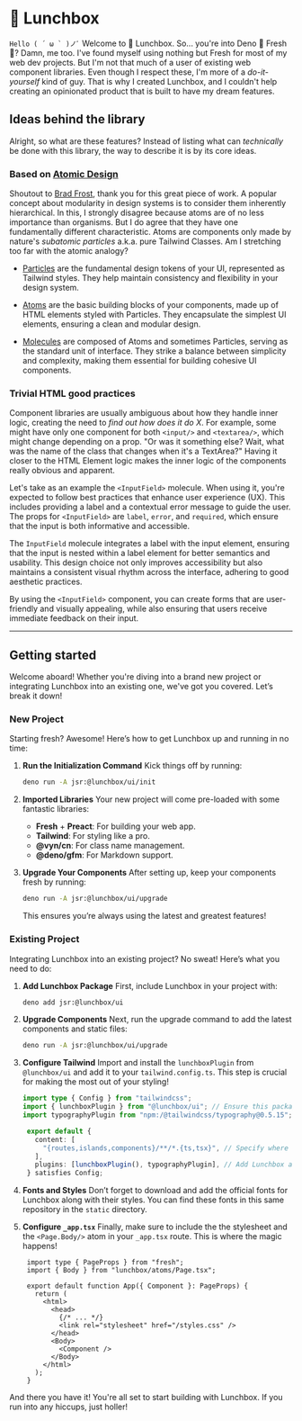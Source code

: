 # 🍱 Lunchbox

`` Hello ( ´ ω ` )ノﾞ `` Welcome to 🍱 Lunchbox. So... you're into Deno 🦕 Fresh
🍋? Damn, me too. I've found myself using nothing but Fresh for most of my web
dev projects. But I'm not that much of a user of existing web component
libraries. Even though I respect these, I'm more of a _do-it-yourself_ kind of
guy. That is why I created Lunchbox, and I couldn't help creating an opinionated
product that is built to have my dream features.

## Ideas behind the library

Alright, so what are these features? Instead of listing what can _technically_
be done with this library, the way to describe it is by its core ideas.

### Based on [Atomic Design](https://atomicdesign.bradfrost.com/table-of-contents/)

Shoutout to [Brad Frost](https://bradfrost.com/), thank you for this great piece
of work. A popular concept about modularity in design systems is to consider
them inherently hierarchical. In this, I strongly disagree because atoms are of
no less importance than organisms. But I do agree that they have one
fundamentally different characteristic. Atoms are components only made by
nature's _subatomic particles_ a.k.a. pure Tailwind Classes. Am I stretching too
far with the atomic analogy?

- [Particles](https://jsr.io/@lunchbox/ui/doc/particles) are the fundamental
  design tokens of your UI, represented as Tailwind styles. They help maintain
  consistency and flexibility in your design system.

- [Atoms](https://jsr.io/@lunchbox/ui/doc/atoms) are the basic building blocks
  of your components, made up of HTML elements styled with Particles. They
  encapsulate the simplest UI elements, ensuring a clean and modular design.

- [Molecules](https://jsr.io/@lunchbox/ui/doc/molecules) are composed of Atoms
  and sometimes Particles, serving as the standard unit of interface. They
  strike a balance between simplicity and complexity, making them essential for
  building cohesive UI components.

### Trivial HTML good practices

Component libraries are usually ambiguous about how they handle inner logic,
creating the need to _find out how does it do X_. For example, some might have
only one component for both `<input/>` and `<textarea/>`, which might change
depending on a prop. "Or was it something else? Wait, what was the name of the
class that changes when it's a TextArea?" Having it closer to the HTML Element
logic makes the inner logic of the components really obvious and apparent.

Let's take as an example the `<InputField>` molecule. When using it, you're
expected to follow best practices that enhance user experience (UX). This
includes providing a label and a contextual error message to guide the user. The
props for `<InputField>` are `label`, `error`, and `required`, which ensure that
the input is both informative and accessible.

The `InputField` molecule integrates a label with the input element, ensuring
that the input is nested within a label element for better semantics and
usability. This design choice not only improves accessibility but also maintains
a consistent visual rhythm across the interface, adhering to good aesthetic
practices.

By using the `<InputField>` component, you can create forms that are
user-friendly and visually appealing, while also ensuring that users receive
immediate feedback on their input.

---

## Getting started

Welcome aboard! Whether you're diving into a brand new project or integrating
Lunchbox into an existing one, we've got you covered. Let’s break it down!

### New Project

Starting fresh? Awesome! Here’s how to get Lunchbox up and running in no time:

1. **Run the Initialization Command** Kick things off by running:

   ```bash
   deno run -A jsr:@lunchbox/ui/init
   ```

2. **Imported Libraries** Your new project will come pre-loaded with some
   fantastic libraries:

   - **Fresh** + **Preact**: For building your web app.
   - **Tailwind**: For styling like a pro.
   - **@vyn/cn**: For class name management.
   - **@deno/gfm**: For Markdown support.

3. **Upgrade Your Components** After setting up, keep your components fresh by
   running:
   ```bash
   deno run -A jsr:@lunchbox/ui/upgrade
   ```
   This ensures you’re always using the latest and greatest features!

### Existing Project

Integrating Lunchbox into an existing project? No sweat! Here’s what you need to
do:

1. **Add Lunchbox Package** First, include Lunchbox in your project with:

   ```bash
   deno add jsr:@lunchbox/ui
   ```

2. **Upgrade Components** Next, run the upgrade command to add the latest
   components and static files:

   ```bash
   deno run -A jsr:@lunchbox/ui/upgrade
   ```

3. **Configure Tailwind** Import and install the `lunchboxPlugin` from
   `@lunchbox/ui` and add it to your `tailwind.config.ts`. This step is crucial
   for making the most out of your styling!

   ```typescript:init/base/tailwind.config.ts
   import type { Config } from "tailwindcss";
   import { lunchboxPlugin } from "@lunchbox/ui"; // Ensure this package is installed
   import typographyPlugin from "npm:/@tailwindcss/typography@0.5.15";

    export default {
      content: [
        "{routes,islands,components}/**/*.{ts,tsx}", // Specify where to look for classes
      ],
      plugins: [lunchboxPlugin(), typographyPlugin], // Add Lunchbox and typography plugins
    } satisfies Config;
   ```

4. **Fonts and Styles** Don’t forget to download and add the official fonts for
   Lunchbox along with their styles. You can find these fonts in this same
   repository in the `static` directory.

5. **Configure `_app.tsx`** Finally, make sure to include the the stylesheet and
   the `<Page.Body/>` atom in your `_app.tsx` route. This is where the magic
   happens!

   ```typescript:init/base/routes/_app.tsx
    import type { PageProps } from "fresh";
    import { Body } from "lunchbox/atoms/Page.tsx";

    export default function App({ Component }: PageProps) {
      return (
        <html>
          <head>
            {/* ... */}
            <link rel="stylesheet" href="/styles.css" />
          </head>
          <Body>
            <Component />
          </Body>
        </html>
      );
    }
   ```

And there you have it! You're all set to start building with Lunchbox. If you
run into any hiccups, just holler!
